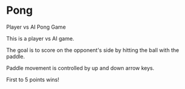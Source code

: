 # Pong
Player vs AI Pong Game 

This is a player vs AI game.

The goal is to score on the opponent's side by hitting the ball with the paddle.

Paddle movement is controlled by up and down arrow keys.

First to 5 points wins!
